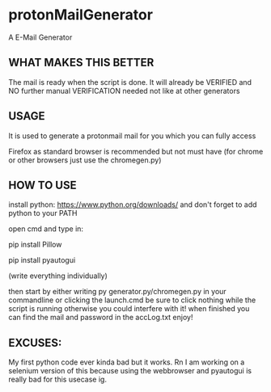 # protonMailGenerator
A E-Mail Generator


## WHAT MAKES THIS BETTER


The mail is ready when the script is done. It will already be VERIFIED and NO further manual VERIFICATION needed not like at other generators

## USAGE

It is used to generate a protonmail mail for you which you can fully access

Firefox as standard browser is recommended but not must have (for chrome or other browsers just use the chromegen.py)



## HOW TO USE

install python: https://www.python.org/downloads/
and don't forget to add python to your PATH

open cmd and type in:
  
  pip install Pillow
  
  pip install pyautogui

(write everything individually)

then start by either writing py generator.py/chromegen.py in your commandline or 
clicking the launch.cmd
be sure to click nothing while the script is running otherwise you could interfere with it!
when finished you can find the mail and password in the accLog.txt
enjoy!

## EXCUSES:
My first python code ever kinda bad but it works. Rn I am working on a selenium version of this because using the webbrowser and pyautogui is really bad for this usecase ig.
